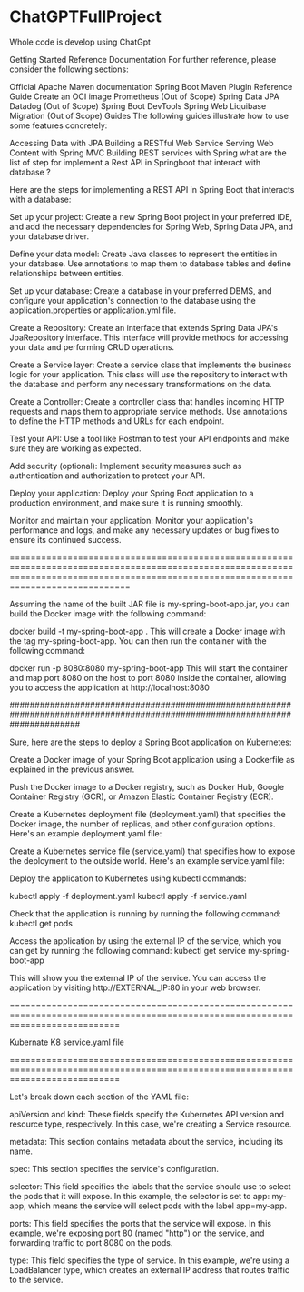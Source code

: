 # ChatGPTFullProject
Whole code is develop using ChatGpt

Getting Started
Reference Documentation
For further reference, please consider the following sections:

Official Apache Maven documentation
Spring Boot Maven Plugin Reference Guide
Create an OCI image
Prometheus (Out of Scope)
Spring Data JPA
Datadog (Out of Scope)
Spring Boot DevTools
Spring Web
Liquibase Migration (Out of Scope)
Guides
The following guides illustrate how to use some features concretely:

Accessing Data with JPA
Building a RESTful Web Service
Serving Web Content with Spring MVC
Building REST services with Spring
what are the list of step for implement a Rest API in Springboot that interact with database ?

Here are the steps for implementing a REST API in Spring Boot that interacts with a database:

Set up your project: Create a new Spring Boot project in your preferred IDE, and add the necessary dependencies for Spring Web, Spring Data JPA, and your database driver.

Define your data model: Create Java classes to represent the entities in your database. Use annotations to map them to database tables and define relationships between entities.

Set up your database: Create a database in your preferred DBMS, and configure your application's connection to the database using the application.properties or application.yml file.

Create a Repository: Create an interface that extends Spring Data JPA's JpaRepository interface. This interface will provide methods for accessing your data and performing CRUD operations.

Create a Service layer: Create a service class that implements the business logic for your application. This class will use the repository to interact with the database and perform any necessary transformations on the data.

Create a Controller: Create a controller class that handles incoming HTTP requests and maps them to appropriate service methods. Use annotations to define the HTTP methods and URLs for each endpoint.

Test your API: Use a tool like Postman to test your API endpoints and make sure they are working as expected.

Add security (optional): Implement security measures such as authentication and authorization to protect your API.

Deploy your application: Deploy your Spring Boot application to a production environment, and make sure it is running smoothly.

Monitor and maintain your application: Monitor your application's performance and logs, and make any necessary updates or bug fixes to ensure its continued success.

=========================================================================================================================================================================================

Assuming the name of the built JAR file is my-spring-boot-app.jar, you can build the Docker image with the following command:

docker build -t my-spring-boot-app . This will create a Docker image with the tag my-spring-boot-app. You can then run the container with the following command:

docker run -p 8080:8080 my-spring-boot-app This will start the container and map port 8080 on the host to port 8080 inside the container, allowing you to access the application at http://localhost:8080

##############################################################################################################################

Sure, here are the steps to deploy a Spring Boot application on Kubernetes:

Create a Docker image of your Spring Boot application using a Dockerfile as explained in the previous answer.

Push the Docker image to a Docker registry, such as Docker Hub, Google Container Registry (GCR), or Amazon Elastic Container Registry (ECR).

Create a Kubernetes deployment file (deployment.yaml) that specifies the Docker image, the number of replicas, and other configuration options. Here's an example deployment.yaml file:

Create a Kubernetes service file (service.yaml) that specifies how to expose the deployment to the outside world. Here's an example service.yaml file:

Deploy the application to Kubernetes using kubectl commands:

kubectl apply -f deployment.yaml kubectl apply -f service.yaml

Check that the application is running by running the following command: kubectl get pods

Access the application by using the external IP of the service, which you can get by running the following command: kubectl get service my-spring-boot-app

This will show you the external IP of the service. You can access the application by visiting http://EXTERNAL_IP:80 in your web browser.

=================================================================================================================================

Kubernate K8 service.yaml file

=================================================================================================================================

Let's break down each section of the YAML file:

apiVersion and kind: These fields specify the Kubernetes API version and resource type, respectively. In this case, we're creating a Service resource.

metadata: This section contains metadata about the service, including its name.

spec: This section specifies the service's configuration.

selector: This field specifies the labels that the service should use to select the pods that it will expose. In this example, the selector is set to app: my-app, which means the service will select pods with the label app=my-app.

ports: This field specifies the ports that the service will expose. In this example, we're exposing port 80 (named "http") on the service, and forwarding traffic to port 8080 on the pods.

type: This field specifies the type of service. In this example, we're using a LoadBalancer type, which creates an external IP address that routes traffic to the service.
